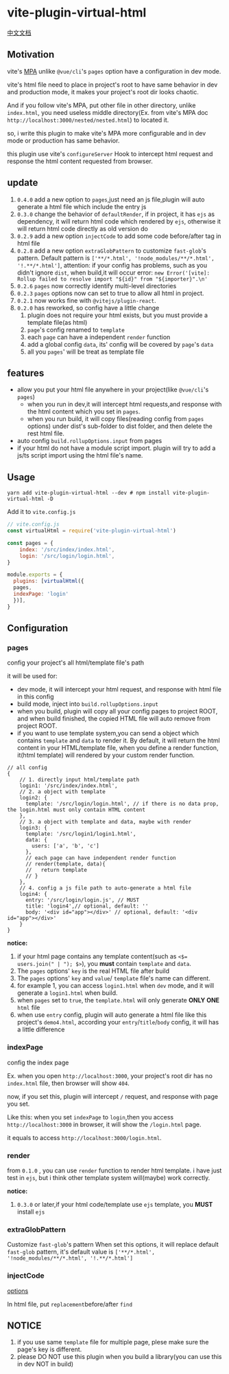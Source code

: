 # vite-plugin-virtual-html

[中文文档](./README_ZH.md)

## Motivation

vite's [MPA](https://vitejs.dev/guide/build.html#multi-page-app) unlike `@vue/cli`'s `pages` option have a configuration in dev mode.

vite's html file need to place in project's root to have same behavior in dev and production mode, it makes your project's root dir looks chaotic.

And if you follow vite's MPA, put other file in other directory, unlike `index.html`, you need useless middle directory(Ex. from vite's MPA doc `http://localhost:3000/nested/nested.html`) to located it.

so, i write this plugin to make vite's MPA more configurable and in dev mode or production has same behavior.

this plugin use vite's `configureServer` Hook to intercept html request and response the html content requested from browser.


## update
1. `0.4.0` add a new option to `pages`,just need an js file,plugin will auto generate a html file which include the entry js 
1. `0.3.0` change the behavior of `defaultRender`, if in project, it has `ejs` as dependency, it will return html code which rendered by `ejs`, otherwise it will return html code directly as old version do
1. `0.2.9` add a new option `injectCode` to add some code before/after tag in html file
2. `0.2.8` add a new option `extraGlobPattern` to customize `fast-glob`'s pattern. Default pattern is `['**/*.html', '!node_modules/**/*.html', '!.**/*.html']`, attention: if your config has problems, such as you didn't ignore `dist`, when build,it will occur error: `new Error('[vite]: Rollup failed to resolve import "${id}" from "${importer}".\n'`
3. `0.2.6` `pages` now correctly identify multi-level directories
4. `0.2.3` `pages` options now can set to true to allow all html in project.
5. `0.2.1` now works fine with `@vitejs/plugin-react`.
6. `0.2.0` has reworked, so config have a little change
   1. plugin does not require your html exists, but you must provide a template file(as html)
   2. `page`'s config renamed to `template`
   3. each `page` can have a independent `render` function
   4. add a global config `data`, its' config will be covered by `page`'s `data`
   5. all you `pages`' will be treat as template file

## features 

+ allow you put your html file anywhere in your project(like `@vue/cli`'s `pages`)
  + when you run in dev,it will intercept html requests,and response with the html content which you set in `pages`.
  + when you run build, it will copy files(reading config from `pages` options) under dist's sub-folder to dist folder, and then delete the rest html file.
+ auto config `build.rollupOptions.input` from pages
+ if your html do not have a module script import. plugin will try to add a js/ts script import using the html file's name.

## Usage

`yarn add vite-plugin-virtual-html --dev # npm install vite-plugin-virtual-html -D`

Add it to `vite.config.js`

``` js
// vite.config.js
const virtualHtml = require('vite-plugin-virtual-html')

const pages = {
    index: '/src/index/index.html',
    login: '/src/login/login.html',
}

module.exports = {
  plugins: [virtualHtml({
  pages,
  indexPage: 'login'
  })],
}
```

## Configuration

### pages
config your project's all html/template file's path

it will be used for:
+ dev mode, it will intercept your html request, and response with html file in this config
+ build mode, inject into `build.rollupOptions.input`
+ when you build, plugin will copy all your config pages to project ROOT, and when build finished, the copied HTML file will auto remove from project ROOT.
+ if you want to use template system,you can send a object which contains `template` and `data` to render it. By default, it will return the html content in your HTML/template file, when you define a render function, it(html template) will rendered by your custom render function.  
```
// all config 
{ 
    // 1. directly input html/template path
    login1: '/src/index/index.html', 
    // 2. a object with template
    login2: {
      template: '/src/login/login.html', // if there is no data prop, the login.html must only contain HTML content
    },
    // 3. a object with template and data, maybe with render
    login3: {
      template: '/src/login1/login1.html',
      data: {
        users: ['a', 'b', 'c']
      },
      // each page can have independent render function
      // render(template, data){
      //   return template
      // }
    },
    // 4. config a js file path to auto-generate a html file
    login4: {
      entry: '/src/login/login.js', // MUST
      title: 'login4',// optional, default: ''
      body: '<div id="app"></div>' // optional, default: '<div id="app"></div>'
    }
}
```

**notice:**
1. if your html page contains any template content(such as `<$= users.join(" | "); $>`), you **must** contain `template` and `data`.
2. The `pages` options' `key` is the real HTML file after build
3. The `pages` options' `key` and `value`/ `template` file's name can different.
4. for example 1, you can access `login1.html` when `dev` mode, and it will generate a `login1.html` when build. 
5. when `pages` set to `true`, the `template.html` will only generate **ONLY ONE** `html` file
6. when use `entry` config, plugin will auto generate a html file like this project's `demo4.html`, according your `entry`/`title`/`body` config, it will has a little difference

### indexPage

config the index page

Ex. when you open `http://localhost:3000`, your project's root dir has no  `index.html` file, then browser will show `404`.

now, if you set this, plugin will intercept `/` request, and response with page you set.

Like this: 
when you set `indexPage` to `login`,then you access `http://localhost:3000` in browser, it will show the `/login.html` page. 

it equals to access `http://localhost:3000/login.html`.


### render 

from `0.1.0` , you can use `render` function to render html template.
i have just test in `ejs`, but i think other template system will(maybe) work correctly.

**notice:**
1. `0.3.0` or later,if your html code/template use `ejs` template, you **MUST** install `ejs`

### extraGlobPattern

Customize `fast-glob`'s pattern
When set this options, it will replace default `fast-glob` pattern, it's default value is `['**/*.html', '!node_modules/**/*.html', '!.**/*.html']`

### injectCode
[options](./src/types.ts#51)

In html file, put `replacement`before/after `find`

## NOTICE

1. if you use same `template` file for multiple page, plese make sure the page's key is different.
2. please DO NOT use this plugin when you build a library(you can use this in dev NOT in build)

